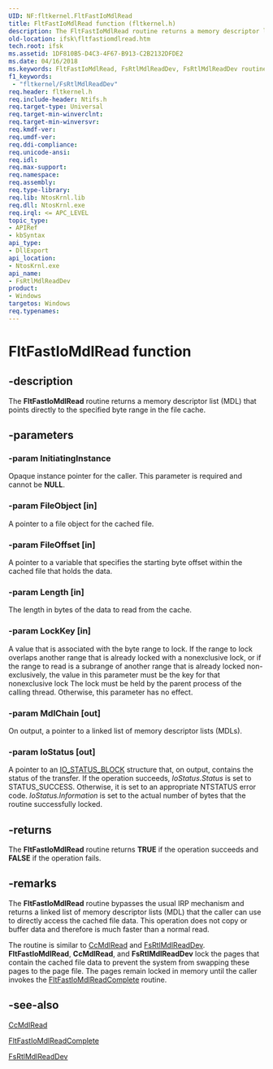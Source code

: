 ```yaml
---
UID: NF:fltkernel.FltFastIoMdlRead
title: FltFastIoMdlRead function (fltkernel.h)
description: The FltFastIoMdlRead routine returns a memory descriptor list (MDL) that points directly to the specified byte range in the file cache.
old-location: ifsk\fltfastiomdlread.htm
tech.root: ifsk
ms.assetid: 1DF810B5-D4C3-4F67-B913-C2B2132DFDE2
ms.date: 04/16/2018
ms.keywords: FltFastIoMdlRead, FsRtlMdlReadDev, FsRtlMdlReadDev routine [Installable File System Drivers], fltkernel/FsRtlMdlReadDev, ifsk.fltfastiomdlread
f1_keywords:
 - "fltkernel/FsRtlMdlReadDev"
req.header: fltkernel.h
req.include-header: Ntifs.h
req.target-type: Universal
req.target-min-winverclnt: 
req.target-min-winversvr: 
req.kmdf-ver: 
req.umdf-ver: 
req.ddi-compliance: 
req.unicode-ansi: 
req.idl: 
req.max-support: 
req.namespace: 
req.assembly: 
req.type-library: 
req.lib: NtosKrnl.lib
req.dll: NtosKrnl.exe
req.irql: <= APC_LEVEL
topic_type:
- APIRef
- kbSyntax
api_type:
- DllExport
api_location:
- NtosKrnl.exe
api_name:
- FsRtlMdlReadDev
product:
- Windows
targetos: Windows
req.typenames: 
---
```


# FltFastIoMdlRead function


## -description


The <b>FltFastIoMdlRead</b> routine returns a memory descriptor list (MDL) that points directly to the specified byte range in the file cache.


## -parameters




### -param InitiatingInstance

Opaque instance pointer for the caller. This parameter is required and cannot be <b>NULL</b>. 


### -param FileObject [in]

A pointer to a file object for the cached file.


### -param FileOffset [in]

A pointer to a variable that specifies the starting byte offset within the cached file that holds the data.


### -param Length [in]

The length in bytes of the data to read from the cache.


### -param LockKey [in]

A value that is associated with the byte range to lock. If the range to lock overlaps another range that is already locked with a nonexclusive lock, or if the range to read is a subrange of another range that is already locked non-exclusively, the value in this parameter must be the key for that nonexclusive lock The lock must be held by the parent process of the calling thread. Otherwise, this parameter has no effect.


### -param MdlChain [out]

On output, a pointer to a linked list of memory descriptor lists (MDLs).


### -param IoStatus [out]

A pointer to an <a href="https://docs.microsoft.com/windows-hardware/drivers/ddi/wdm/ns-wdm-_io_status_block">IO_STATUS_BLOCK</a> structure that, on output, contains the status of the transfer. If the operation succeeds, <i>IoStatus.Status</i> is set to STATUS_SUCCESS. Otherwise, it is set to an appropriate NTSTATUS error code. <i>IoStatus.Information</i> is set to the actual number of bytes that the routine successfully locked.


## -returns



The <b>FltFastIoMdlRead</b> routine returns <b>TRUE</b> if the operation succeeds and <b>FALSE</b> if the operation fails.




## -remarks



The <b>FltFastIoMdlRead</b> routine bypasses the usual IRP mechanism and returns a linked list of memory descriptor lists (MDL) that the caller can use to directly access the cached file data. This operation does not copy or buffer data and therefore is much faster than a normal read.

The routine is similar to <a href="https://docs.microsoft.com/previous-versions/ff539159(v=vs.85)">CcMdlRead</a> and <a href="https://docs.microsoft.com/windows-hardware/drivers/ddi/ntifs/nf-ntifs-fsrtlmdlreaddev">FsRtlMdlReadDev</a>. <b>FltFastIoMdlRead</b>, <b>CcMdlRead</b>, and <b>FsRtlMdlReadDev</b> lock the pages that contain the cached file data to prevent the system from swapping these pages to the page file. The pages remain locked in memory until the caller invokes the <a href="https://msdn.microsoft.com/library/windows/hardware/hh706189">FltFastIoMdlReadComplete</a> routine.




## -see-also




<a href="https://docs.microsoft.com/previous-versions/ff539159(v=vs.85)">CcMdlRead</a>



<a href="https://msdn.microsoft.com/library/windows/hardware/hh706189">FltFastIoMdlReadComplete</a>



<a href="https://docs.microsoft.com/windows-hardware/drivers/ddi/ntifs/nf-ntifs-fsrtlmdlreaddev">FsRtlMdlReadDev</a>
 

 

